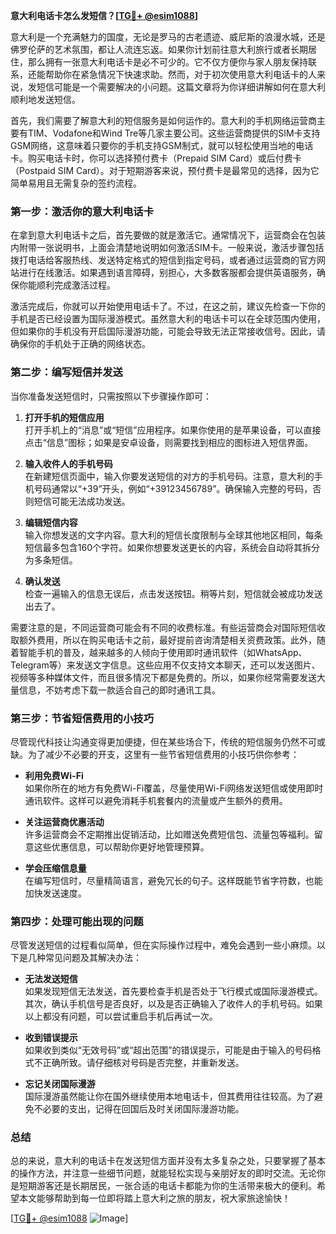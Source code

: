 **意大利电话卡怎么发短信？[[TG💪+ @esim1088](https://t.me/s/esim1088)]**

意大利是一个充满魅力的国度，无论是罗马的古老遗迹、威尼斯的浪漫水城，还是佛罗伦萨的艺术氛围，都让人流连忘返。如果你计划前往意大利旅行或者长期居住，那么拥有一张意大利电话卡是必不可少的。它不仅方便你与家人朋友保持联系，还能帮助你在紧急情况下快速求助。然而，对于初次使用意大利电话卡的人来说，发短信可能是一个需要解决的小问题。这篇文章将为你详细讲解如何在意大利顺利地发送短信。

首先，我们需要了解意大利的短信服务是如何运作的。意大利的手机网络运营商主要有TIM、Vodafone和Wind Tre等几家主要公司。这些运营商提供的SIM卡支持GSM网络，这意味着只要你的手机支持GSM制式，就可以轻松使用当地的电话卡。购买电话卡时，你可以选择预付费卡（Prepaid SIM Card）或后付费卡（Postpaid SIM Card）。对于短期游客来说，预付费卡是最常见的选择，因为它简单易用且无需复杂的签约流程。

### **第一步：激活你的意大利电话卡**
在拿到意大利电话卡之后，首先要做的就是激活它。通常情况下，运营商会在包装内附带一张说明书，上面会清楚地说明如何激活SIM卡。一般来说，激活步骤包括拨打电话给客服热线、发送特定格式的短信到指定号码，或者通过运营商的官方网站进行在线激活。如果遇到语言障碍，别担心，大多数客服都会提供英语服务，确保你能顺利完成激活过程。

激活完成后，你就可以开始使用电话卡了。不过，在这之前，建议先检查一下你的手机是否已经设置为国际漫游模式。虽然意大利的电话卡可以在全球范围内使用，但如果你的手机没有开启国际漫游功能，可能会导致无法正常接收信号。因此，请确保你的手机处于正确的网络状态。

### **第二步：编写短信并发送**
当你准备发送短信时，只需按照以下步骤操作即可：

1. **打开手机的短信应用**  
   打开手机上的“消息”或“短信”应用程序。如果你使用的是苹果设备，可以直接点击“信息”图标；如果是安卓设备，则需要找到相应的图标进入短信界面。

2. **输入收件人的手机号码**  
   在新建短信页面中，输入你要发送短信的对方的手机号码。注意，意大利的手机号码通常以“+39”开头，例如“+39123456789”。确保输入完整的号码，否则短信可能无法成功发送。

3. **编辑短信内容**  
   输入你想发送的文字内容。意大利的短信长度限制与全球其他地区相同，每条短信最多包含160个字符。如果你想要发送更长的内容，系统会自动将其拆分为多条短信。

4. **确认发送**  
   检查一遍输入的信息无误后，点击发送按钮。稍等片刻，短信就会被成功发送出去了。

需要注意的是，不同运营商可能会有不同的收费标准。有些运营商会对国际短信收取额外费用，所以在购买电话卡之前，最好提前咨询清楚相关资费政策。此外，随着智能手机的普及，越来越多的人倾向于使用即时通讯软件（如WhatsApp、Telegram等）来发送文字信息。这些应用不仅支持文本聊天，还可以发送图片、视频等多种媒体文件，而且很多情况下都是免费的。所以，如果你经常需要发送大量信息，不妨考虑下载一款适合自己的即时通讯工具。

### **第三步：节省短信费用的小技巧**
尽管现代科技让沟通变得更加便捷，但在某些场合下，传统的短信服务仍然不可或缺。为了减少不必要的开支，这里有一些节省短信费用的小技巧供你参考：

- **利用免费Wi-Fi**  
  如果你所在的地方有免费Wi-Fi覆盖，尽量使用Wi-Fi网络发送短信或使用即时通讯软件。这样可以避免消耗手机套餐内的流量或产生额外的费用。

- **关注运营商优惠活动**  
  许多运营商会不定期推出促销活动，比如赠送免费短信包、流量包等福利。留意这些优惠信息，可以帮助你更好地管理预算。

- **学会压缩信息量**  
  在编写短信时，尽量精简语言，避免冗长的句子。这样既能节省字符数，也能加快发送速度。

### **第四步：处理可能出现的问题**
尽管发送短信的过程看似简单，但在实际操作过程中，难免会遇到一些小麻烦。以下是几种常见问题及其解决办法：

- **无法发送短信**  
  如果发现短信无法发送，首先要检查手机是否处于飞行模式或国际漫游模式。其次，确认手机信号是否良好，以及是否正确输入了收件人的手机号码。如果以上都没有问题，可以尝试重启手机后再试一次。

- **收到错误提示**  
  如果收到类似“无效号码”或“超出范围”的错误提示，可能是由于输入的号码格式不正确所致。请仔细核对号码是否完整，并重新发送。

- **忘记关闭国际漫游**  
  国际漫游虽然能让你在国外继续使用本地电话卡，但其费用往往较高。为了避免不必要的支出，记得在回国后及时关闭国际漫游功能。

### **总结**
总的来说，意大利的电话卡在发送短信方面并没有太多复杂之处，只要掌握了基本的操作方法，并注意一些细节问题，就能轻松实现与亲朋好友的即时交流。无论你是短期游客还是长期居民，一张合适的电话卡都能为你的生活带来极大的便利。希望本文能够帮助到每一位即将踏上意大利之旅的朋友，祝大家旅途愉快！

[[TG💪+ @esim1088](https://t.me/s/esim1088) ![Image](https://i.postimg.cc/4NQfJmqS/Snipaste-2025-05-13-00-14-12.png)]